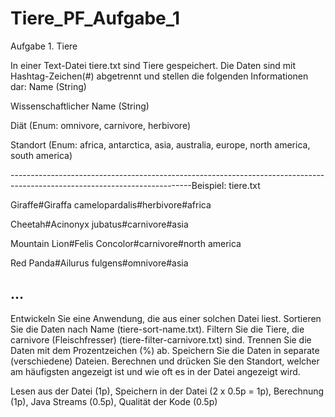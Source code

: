 # Tiere_PF_Aufgabe_1

Aufgabe 1.  Tiere


In einer Text-Datei tiere.txt sind Tiere gespeichert. Die Daten sind mit Hashtag-Zeichen(#) abgetrennt und stellen die folgenden Informationen dar:
Name (String)

Wissenschaftlicher Name (String)

Diät (Enum: omnivore, carnivore, herbivore)

Standort (Enum: africa, antarctica, asia, australia, europe, north america, south america)

---------------------------------------------------------------------------------------------------------------------------Beispiel:
tiere.txt

Giraffe#Giraffa camelopardalis#herbivore#africa

Cheetah#Acinonyx jubatus#carnivore#asia

Mountain Lion#Felis Concolor#carnivore#north america

Red Panda#Ailurus fulgens#omnivore#asia

…
---------------------------------------------------------------------------------------------------------------------------
Entwickeln Sie eine Anwendung, die aus einer solchen Datei liest. Sortieren Sie die Daten nach Name (tiere-sort-name.txt). Filtern Sie die Tiere, die carnivore (Fleischfresser) (tiere-filter-carnivore.txt) sind. Trennen Sie die Daten mit dem Prozentzeichen (%) ab. Speichern Sie die Daten in separate (verschiedene) Dateien. Berechnen und drücken Sie den Standort, welcher am häufigsten angezeigt ist und wie oft es in der Datei angezeigt wird.

Lesen aus der Datei (1p), Speichern in der Datei (2 x 0.5p = 1p), Berechnung (1p), Java Streams (0.5p), Qualität der Kode (0.5p) 
